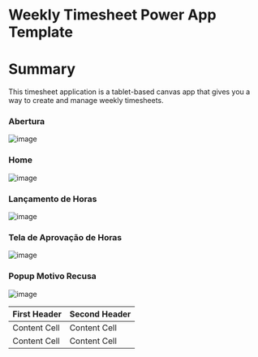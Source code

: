 # Weekly Timesheet Power App Template

# Summary
This timesheet application is a tablet-based canvas app that gives you a way to create and manage weekly timesheets.

### Abertura
![image](https://github.com/Iacan/TimeSheet/assets/23104019/1045fc9e-bc60-4cf0-9317-d2639dc930ae)

### Home
![image](https://github.com/Iacan/TimeSheet/assets/23104019/fd36ade7-f979-4947-aba5-6de2bb0cb879)

### Lançamento de Horas
![image](https://github.com/Iacan/TimeSheet/assets/23104019/f9c69e7e-700e-4b86-b900-03fb0a768cb6)

### Tela de Aprovação de Horas
![image](https://github.com/Iacan/TimeSheet/assets/23104019/bc699e5b-9c0c-4ace-b684-cbc33ee2ff0b)

### Popup Motivo Recusa
![image](https://github.com/Iacan/TimeSheet/assets/23104019/873a9328-5cbc-4dbc-9ee1-9504a28ae598)


First Header  | Second Header
------------- | -------------
Content Cell  | Content Cell
Content Cell  | Content Cell
